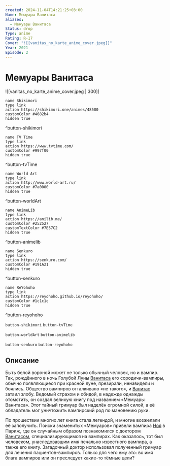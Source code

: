```yaml
---
created: 2024-11-04T14:21:25+03:00
Name: Мемуары Ванитаса
aliases:
  - Мемуары Ванитаса
Status: drop
Type: anime
Rating: R-17
Cover: "![[vanitas_no_karte_anime_cover.jpeg]]"
Year: 2021
Episode: 2
---
```


# Мемуары Ванитаса

![[vanitas_no_karte_anime_cover.jpeg | 300]]

```button
name Shikimori
type link
action https://shikimori.one/animes/48580
customColor #4682b4
hidden true
```
^button-shikimori

```button
name TV Time
type link
action https://www.tvtime.com/
customColor #997f00
hidden true
```
^button-tvTime

```button
name World Art
type link
action http://www.world-art.ru/
customColor #7a0000
hidden true
```
^button-worldArt

```button
name AnimeLib
type link
action https://anilib.me/
customColor #252527
customTextColor #7E57C2
hidden true
```
^button-animelib

```button
name Senkuro
type link
action https://senkuro.com/
customColor #191A21
hidden true
```
^button-senkuro

```button
name ReYohoho
type link
action https://reyohoho.github.io/reyohoho/
customColor #1c1c1c
hidden true
```
^button-reyohoho

`button-shikimori` `button-tvTime`

`button-worldArt` `button-animelib`

`button-senkuro` `button-reyohoho`

## Описание

Быть белой вороной может не только обычный человек, но и вампир. Так, рождённого в ночь Голубой Луны [Ванитаса](https://shikimori.one/characters/138391-vampire-of-the-blue-moon) его сородичи-вампиры, обычно появляющиеся при красной луне, презирали, ненавидели и боялись. Общество вампиров отталкивало «не такого», и [Ванитас](https://shikimori.one/characters/138391-vampire-of-the-blue-moon) затаил злобу. Ведомый страхом и обидой, в надежде однажды отомстить, он создал великую книгу под названием «Мемуары Ванитаса». Этот тайный гримуар был наделён огромной силой, а её обладатель мог уничтожить вампирский род по мановению руки.
  
По прошествии многих лет книга стала легендой, и многие возжелали её заполучить. Поиски знаменитых «Мемуаров» привели вампира [Ноя](https://shikimori.one/characters/136692-no-archiviste) в Париж, где он случайным образом познакомился с доктором [Ванитасом](https://shikimori.one/characters/136691-vanitas), специализирующимся на вампирах. Как оказалось, тот был человеком, унаследовавшим имя печально известного вампира, а также его книгу. Загадочный доктор использовал полученный гримуар для лечения пациентов-вампиров. Только для чего ему это: во имя блага вампиров или он преследует какие-то тёмные цели?

